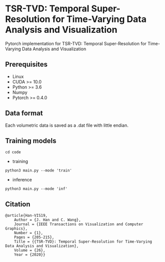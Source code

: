 # TSR-TVD: Temporal Super-Resolution for Time-Varying Data Analysis and Visualization
Pytorch implementation for TSR-TVD: Temporal Super-Resolution for Time-Varying Data Analysis and Visualization

## Prerequisites
- Linux
- CUDA >= 10.0
- Python >= 3.6
- Numpy
- Pytorch >= 0.4.0

## Data format

Each volumetric data is saved as a .dat file with little endian.


## Training models
```
cd code 
```

- training
```
python3 main.py --mode 'train'
```

- inference
```
python3 main.py --mode 'inf'
```

## Citation 
```
@article{Han-VIS19,
	Author = {J. Han and C. Wang},
	Journal = {IEEE Transactions on Visualization and Computer Graphics},
	Number = {1},
	Pages = {205-215},
	Title = {{TSR-TVD}: Temporal Super-Resolution for Time-Varying Data Analysis and Visualization},
	Volume = {26},
	Year = {2020}}

```
